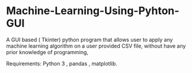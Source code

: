# Machine-Learning-Using-Pyhton-GUI
A GUI based ( Tkinter) python program that allows user to apply any machine learning algorithm on a user provided CSV file, without have any prior knowledge of programming, 

Requirements: Python 3 , pandas , matplotlib.

